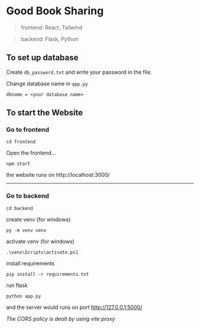 # Good Book Sharing

> frontend: React, Tailwind

> backend: Flask, Python


## To set up database
Create ```db_password.txt``` and write your password in the file.

Change database name in ```app.py```
```
dbname = <your database name>
```

## To start the Website



### Go to frontend

```
cd frontend
```

Open the frontend...

```
npm start
```

the website runs on http://localhost:3000/

---

### Go to backend

```
cd backend
```
create venv (for windows)

```
py -m venv venv
```

activate venv (for windows)

```
.\venv\Scripts\activate.ps1   
```
install requirements

```
pip install -r requirements.txt
```

run flask

```
python app.py
```

and the server would runs on port http://127.0.0.1:5000/

<i>The CORS policy is dealt by using vite proxy</i>
